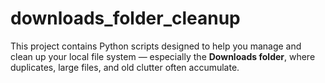 # downloads_folder_cleanup
This project contains Python scripts designed to help you manage and clean up your local file system — especially the **Downloads folder**, where duplicates, large files, and old clutter often accumulate.
